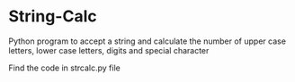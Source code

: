# String-Calc
Python program to accept a string and calculate the number of upper case letters, lower case letters, digits and special character

Find the code in strcalc.py file
